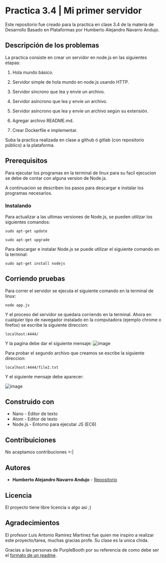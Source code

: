 # Practica 3.4 | Mi primer servidor
Este repositorio fue creado para la practica en clase 3.4 de la materia de Desarrollo Basado en Plataformas por Humberto Alejandro Navarro Andujo.

## Descripción de los problemas
La practica consiste en crear un servidor en node.js en las siguientes etapas:

1) Hola mundo básico.

2) Servidor simple de hola mundo en node.js usando HTTP.

3) Servidor síncrono que lea y envíe un archivo.

4) Servidor asíncrono que lea y envíe un archivo.

5) Servidor asíncrono que lea y envíe un archivo según su extensión.

5) Agregar archivo README.md.

6) Crear Dockerfile e implementar.

Suba la practica realizada en clase a github ó gitlab (con repositorio público) a la plataforma.



## Prerequisitos
Para ejecutar los programas en la terminal de linux para su facil ejecucion se debe de contar con alguna version de Node.js.

A continuacion se describen los pasos para descargar e instalar los programas necesarios.


### Instalando
Para actualizar a las ultimas versiones de Node.js, se pueden utilizar los siguientes comandos:
```
sudo apt-get update
```
```
sudo apt-get upgrade
```

Para descargar e instalar Node.js se puede utilizar el siguiente comando en la terminal:
```
sudo apt-get install nodejs
```


## Corriendo pruebas
Para correr el servidor se ejecuta el siguiente comando en la terminal de linux:
```
node app.js
```
Y el proceso del servidor se quedara corriendo en la terminal.
Ahora en cualquier tipo de navegador instalado en la computadora (ejemplo chrome o firefox) se escribe la siguiente direccion:
```
localhost:4444/
```
Y la pagina debe dar el siguiente mensaje:
![image](https://user-images.githubusercontent.com/10736003/116792724-a920ce00-aa7f-11eb-94d5-a7f43dfaaca3.png)

Para probar el segundo archivo que creamos se escribe la siguiente direccion:
```
localhost:4444/file2.txt
```

Y el siguiente mensaje debe aparecer:

![image](https://user-images.githubusercontent.com/10736003/116792755-ea18e280-aa7f-11eb-88c7-df1b5770e384.png)



## Construido con
* Nano - Editor de texto
* Atom - Editor de texto
* Node.js - Entorno para ejecutar JS (EC6)


## Contribuiciones
No aceptamos contribuciones >:|


## Autores
* **Humberto Alejandro Navarro Andujo** - [Repositorio](https://github.com/fanpug)


## Licencia
El proyecto tiene libre licencia o algo asi ;)


## Agradecimientos
El profesor Luis Antonio Ramirez Martinez fue quien me inspiro a realizar este proyecto/tarea, muchas gracias profe. Su clase es la unica chida.

Gracias a las personas de PurpleBooth por su referencia de como debe ser el [formato de un readme](https://gist.github.com/PurpleBooth/109311bb0361f32d87a2).
